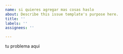 ```yaml
---
name: si quieres agregar mas cosas haslo
about: Describe this issue template's purpose here.
title: ''
labels: ''
assignees: ''

---
```


tu problema aqui
